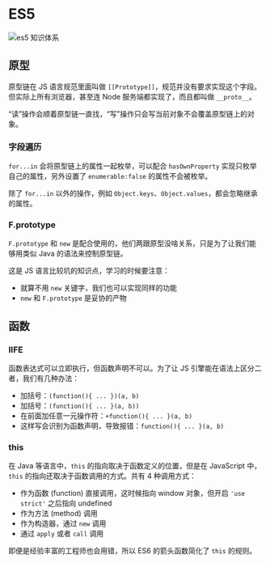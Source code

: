 # ES5

![es5 知识体系](./img/es5.svg)

## 原型
原型链在 JS 语言规范里面叫做 `[[Prototype]]`，规范并没有要求实现这个字段。但实际上所有浏览器，甚至连 Node 服务端都实现了，而且都叫做 `__proto__`。

“读”操作会顺着原型链一直找，“写”操作只会写当前对象不会覆盖原型链上的对象。

### 字段遍历
`for...in` 会将原型链上的属性一起枚举，可以配合 `hasOwnProperty` 实现只枚举自己的属性，另外设置了 `enumerable:false` 的属性不会被枚举。

除了 `for...in` 以外的操作，例如 `Object.keys`、`Object.values`，都会忽略继承的属性。

### F.prototype
`F.prototype` 和 `new` 是配合使用的，他们两跟原型没啥关系，只是为了让我们能够用类似 Java 的语法来控制原型链。

这是 JS 语言比较坑的知识点，学习的时候要注意：
- 就算不用 `new` 关键字，我们也可以实现同样的功能
- `new` 和 `F.prototype` 是妥协的产物

## 函数
### IIFE
函数表达式可以立即执行，但函数声明不可以。为了让 JS 引擎能在语法上区分二者，我们有几种办法：
- 加括号：`(function(){ ... })(a, b)`
- 加括号：`(function(){ ... }(a, b))`
- 在前面加任意一元操作符：`+function(){ ... }(a, b)`
- 这样写会识别为函数声明，导致报错：`function(){ ... }(a, b)`

### this
在 Java 等语言中，`this` 的指向取决于函数定义的位置，但是在 JavaScript 中，`this` 的指向还取决于函数调用的方式。共有 4 种调用方式：
- 作为函数 (function) 直接调用，这时候指向 window 对象，但开启 `'use strict'` 之后指向 undefined
- 作为方法 (method) 调用
- 作为构造器，通过 `new` 调用
- 通过 `apply` 或者 `call` 调用

即便是经验丰富的工程师也会用错，所以 ES6 的箭头函数简化了 `this` 的规则。
